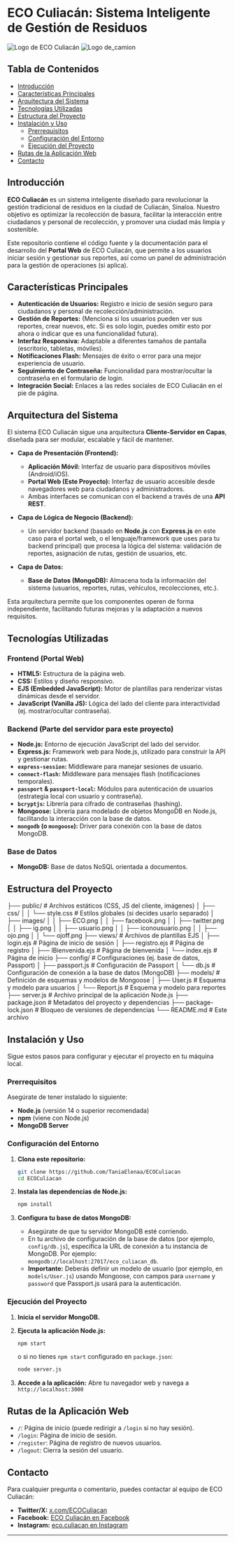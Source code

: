 # ECO Culiacán: Sistema Inteligente de Gestión de Residuos

![Logo de ECO Culiacán](/public/images/ECO.png)
![Logo de_camion](/public/images/camion.gif)

## Tabla de Contenidos

- [Introducción](#-introducción)
- [Características Principales](#-características-principales)
- [Arquitectura del Sistema](#-arquitectura-del-sistema)
- [Tecnologías Utilizadas](#-tecnologías-utilizadas)
- [Estructura del Proyecto](#-estructura-del-proyecto)
- [Instalación y Uso](#-instalación-y-uso)
  - [Prerrequisitos](#prerrequisitos)
  - [Configuración del Entorno](#configuración-del-entorno)
  - [Ejecución del Proyecto](#ejecución-del-proyecto)
- [Rutas de la Aplicación Web](#-rutas-de-la-aplicación-web)
- [Contacto](#-contacto)

## Introducción

**ECO Culiacán** es un sistema inteligente diseñado para revolucionar la gestión tradicional de residuos en la ciudad de Culiacán, Sinaloa. Nuestro objetivo es optimizar la recolección de basura, facilitar la interacción entre ciudadanos y personal de recolección, y promover una ciudad más limpia y sostenible.

Este repositorio contiene el código fuente y la documentación para el desarrollo del **Portal Web** de ECO Culiacán, que permite a los usuarios iniciar sesión y gestionar sus reportes, así como un panel de administración para la gestión de operaciones (si aplica).

## Características Principales

* **Autenticación de Usuarios:** Registro e inicio de sesión seguro para ciudadanos y personal de recolección/administración.
* **Gestión de Reportes:** (Menciona si los usuarios pueden ver sus reportes, crear nuevos, etc. Si es solo login, puedes omitir esto por ahora o indicar que es una funcionalidad futura).
* **Interfaz Responsiva:** Adaptable a diferentes tamaños de pantalla (escritorio, tabletas, móviles).
* **Notificaciones Flash:** Mensajes de éxito o error para una mejor experiencia de usuario.
* **Seguimiento de Contraseña:** Funcionalidad para mostrar/ocultar la contraseña en el formulario de login.
* **Integración Social:** Enlaces a las redes sociales de ECO Culiacán en el pie de página.

## Arquitectura del Sistema

El sistema ECO Culiacán sigue una arquitectura **Cliente-Servidor en Capas**, diseñada para ser modular, escalable y fácil de mantener.

* **Capa de Presentación (Frontend):**
    * **Aplicación Móvil:** Interfaz de usuario para dispositivos móviles (Android/iOS).
    * **Portal Web (Este Proyecto):** Interfaz de usuario accesible desde navegadores web para ciudadanos y administradores.
    * Ambas interfaces se comunican con el backend a través de una **API REST**.

* **Capa de Lógica de Negocio (Backend):**
    * Un servidor backend (basado en **Node.js** con **Express.js** en este caso para el portal web, o el lenguaje/framework que uses para tu backend principal) que procesa la lógica del sistema: validación de reportes, asignación de rutas, gestión de usuarios, etc.

* **Capa de Datos:**
    * **Base de Datos (MongoDB):** Almacena toda la información del sistema (usuarios, reportes, rutas, vehículos, recolecciones, etc.).

Esta arquitectura permite que los componentes operen de forma independiente, facilitando futuras mejoras y la adaptación a nuevos requisitos.

## Tecnologías Utilizadas

### Frontend (Portal Web)
* **HTML5:** Estructura de la página web.
* **CSS:** Estilos y diseño responsivo.
* **EJS (Embedded JavaScript):** Motor de plantillas para renderizar vistas dinámicas desde el servidor.
* **JavaScript (Vanilla JS):** Lógica del lado del cliente para interactividad (ej. mostrar/ocultar contraseña).

### Backend (Parte del servidor para este proyecto)
* **Node.js:** Entorno de ejecución JavaScript del lado del servidor.
* **Express.js:** Framework web para Node.js, utilizado para construir la API y gestionar rutas.
* **`express-session`:** Middleware para manejar sesiones de usuario.
* **`connect-flash`:** Middleware para mensajes flash (notificaciones temporales).
* **`passport` & `passport-local`:** Módulos para autenticación de usuarios (estrategia local con usuario y contraseña).
* **`bcryptjs`:** Librería para cifrado de contraseñas (hashing).
* **Mongoose:** Librería para modelado de objetos MongoDB en Node.js, facilitando la interacción con la base de datos.
* **`mongodb` (o `mongoose`):** Driver para conexión con la base de datos MongoDB.

### Base de Datos
* **MongoDB:** Base de datos NoSQL orientada a documentos.

## Estructura del Proyecto
├── public/                # Archivos estáticos (CSS, JS del cliente, imágenes)
│   ├── css/
│   │   └── style.css      # Estilos globales (si decides usarlo separado)
│   ├── images/
│   │   ├── ECO.png
│   │   ├── facebook.png
│   │   ├── twitter.png
│   │   ├── ig.png
│   │   ├── usuario.png
│   │   ├── iconousuario.png
│   │   ├── ojo.png
│   │   └── ojoff.png
├── views/                 # Archivos de plantillas EJS
│   ├── login.ejs          # Página de inicio de sesión
│   ├── registro.ejs       # Página de registro
│   ├── lBienvenida.ejs    # Página de bienvenida
│   └── index.ejs          # Página de inicio
├── config/                # Configuraciones (ej. base de datos, Passport)
│   ├── passport.js        # Configuración de Passport
│   └── db.js              # Configuración de conexión a la base de datos (MongoDB)
├── models/                # Definición de esquemas y modelos de Mongoose
│   ├── User.js            # Esquema y modelo para usuarios
│   └── Report.js          # Esquema y modelo para reportes
├── server.js              # Archivo principal de la aplicación Node.js
├── package.json           # Metadatos del proyecto y dependencias
├── package-lock.json      # Bloqueo de versiones de dependencias
└── README.md              # Este archivo
## Instalación y Uso

Sigue estos pasos para configurar y ejecutar el proyecto en tu máquina local.

### Prerrequisitos

Asegúrate de tener instalado lo siguiente:

* **Node.js** (versión 14 o superior recomendada)
* **npm** (viene con Node.js)
* **MongoDB Server** 

### Configuración del Entorno

1.  **Clona este repositorio:**
    ```bash
    git clone https://github.com/TaniaElenaa/ECOCuliacan
    cd ECOCuliacan
    ```

2.  **Instala las dependencias de Node.js:**
    ```bash
    npm install
    ```

3.  **Configura tu base de datos MongoDB:**
    * Asegúrate de que tu servidor MongoDB esté corriendo.
    * En tu archivo de configuración de la base de datos (por ejemplo, `config/db.js`), especifica la URL de conexión a tu instancia de MongoDB. Por ejemplo: `mongodb://localhost:27017/eco_culiacan_db`.
    * **Importante:** Deberás definir un modelo de usuario (por ejemplo, en `models/User.js`) usando Mongoose, con campos para `username` y `password` que Passport.js usará para la autenticación.

### Ejecución del Proyecto

1.  **Inicia el servidor MongoDB.**
2.  **Ejecuta la aplicación Node.js:**
    ```bash
    npm start
    ```
    o si no tienes `npm start` configurado en `package.json`:
    ```bash
    node server.js
    ```
  

3.  **Accede a la aplicación:**
    Abre tu navegador web y navega a `http://localhost:3000` 

## Rutas de la Aplicación Web

* `/`: Página de inicio (puede redirigir a `/login` si no hay sesión).
* `/login`: Página de inicio de sesión.
* `/register`: Página de registro de nuevos usuarios.
* `/logout`: Cierra la sesión del usuario.




## Contacto

Para cualquier pregunta o comentario, puedes contactar al equipo de ECO Culiacán:

* **Twitter/X:** [x.com/ECOCuliacan](https://x.com/ECOCuliacan)
* **Facebook:** [ECO Culiacán en Facebook](https://www.facebook.com/people/ECO-Culiac%C3%A1n/61576558111783/)
* **Instagram:** [eco.culiacan en Instagram](https://www.instagram.com/eco.culiacan/profilecard/)

---
